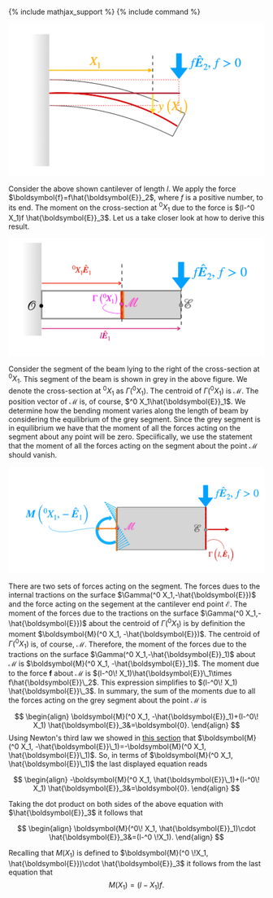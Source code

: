 {% include mathjax_support %}
{% include command %}

![](2021-11-27-21-17-59.png)

Consider the above shown cantilever of length $l$. We apply the force $\boldsymbol{f}=f\hat{\boldsymbol{E}}_2$, where $f$ is a positive number, to its end. The moment on the cross-section at $^0 X_1$ due to the force is  $(l-^0 X_1)f \hat{\boldsymbol{E}}_3$. Let us a take closer look at how to derive this result. 


![](2021-12-04-18-58-25.png)


Consider the segment of the beam lying to the right of the cross-section at $^0 X_1$. This segment of the beam is shown in grey in the above figure. We denote the cross-section at $^0 X_1$ as $\Gamma(^0 X_1)$. The centroid of $\Gamma(^0 X_1)$ is $\mathcal{M}$. The position vector of $\mathcal{M}$ is, of course, $^0 X_1\hat{\boldsymbol{E}}_1$. We determine how the bending moment varies along the length of beam by considering the equilibrium of the grey segment. Since the grey segment is in equilibrium we have that the moment of all the forces acting on the segment about any point will be zero. Speciifically, we use the statement that  the   moment of all the forces acting on the segment about the point $\mathcal{M}$ should vanish. 


![](2021-12-04-19-58-50.png)

There are two sets of forces acting on the segment. The forces dues to the internal tractions on the surface $\Gamma(^0 X_1,-\hat{\boldsymbol{E}})$ and the force acting on the segement at the cantilever end point $\mathcal{E}$. The moment of the forces due to the tractions on the surface $\Gamma(^0 X_1,-\hat{\boldsymbol{E}})$ about the centroid of $\Gamma(^0 X_1)$ is by definition  the moment $\boldsymbol{M}(^0 X_1, -\hat{\boldsymbol{E}})$. The centroid of $\Gamma(^0 X_1)$ is, of course, $\mathcal{M}$. Therefore, the moment of the forces due to the tractions on the surface $\Gamma(^0 X_1,-\hat{\boldsymbol{E}}_1)$ about $\mathcal{M}$ is  $\boldsymbol{M}(^0 X_1, -\hat{\boldsymbol{E}}_1)$. The moment due to the force $\boldsymbol{f}$ about $\mathcal{M}$ is  $(l-^0\! X_1)\hat{\boldsymbol{E}}\_1\times f\hat{\boldsymbol{E}}\_2$. This expression simplifies to $(l-^0\! X_1) \hat{\boldsymbol{E}}\_3$. In summary, the sum of the moments due to all the  forces acting on the grey segment about the point $\mathcal{M}$ is 

$$
\begin{align}
\boldsymbol{M}(^0 X_1, -\hat{\boldsymbol{E}}_1)+(l-^0\! X_1) \hat{\boldsymbol{E}}_3&=\boldsymbol{0}.
\end{align}
$$
Using Newton's  third law we showed in [this section](./MomentsThirdLaw.md) that  $\boldsymbol{M}(^0 X_1, -\hat{\boldsymbol{E}}\_1)=-\boldsymbol{M}(^0 X_1, \hat{\boldsymbol{E}}\_1)$. So, in terms of $\boldsymbol{M}(^0 X_1, \hat{\boldsymbol{E}}\_1)$ the last displayed equation reads 

$$
\begin{align}
-\boldsymbol{M}(^0 X_1, \hat{\boldsymbol{E}}\_1)+(l-^0\! X_1) \hat{\boldsymbol{E}}_3&=\boldsymbol{0}.
\end{align}
$$

Taking the dot product on both sides of the above equation with $\hat{\boldsymbol{E}}_3$ it follows that 

$$
\begin{align}
\boldsymbol{M}(^0\! X_1, \hat{\boldsymbol{E}}_1)\cdot \hat{\boldsymbol{E}}_3&=(l-^0 \!X_1).
\end{align}
$$

Recalling that $M(X_1)$ is defined to $\boldsymbol{M}(^0 \!X_1, \hat{\boldsymbol{E}})\cdot \hat{\boldsymbol{E}}_3$ it follows from the last equation that
$$
\begin{equation}
M(X_1)=(l-X_1)f.
\end{equation}
$$

